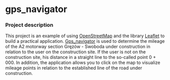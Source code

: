# gps_navigator

### Project description
This project is an example of using [OpenStreetMap](https://www.openstreetmap.org/#map=16/50.7103/21.1064) and the library [Leaflet](https://leafletjs.com/) to build a practical application. [Gps_navigator](https://rugel.github.io/gps_navigator/) is used to determine the mileage of the A2 motorway section Gręzów - Swoboda under construction in relation to the user on the construction site. If the user is not on the construction site, his distance in a straight line to the so-called point 0 + 000. In addition, the application allows you to click on the map to visualize mileage points in relation to the established line of the road under construction.

###
